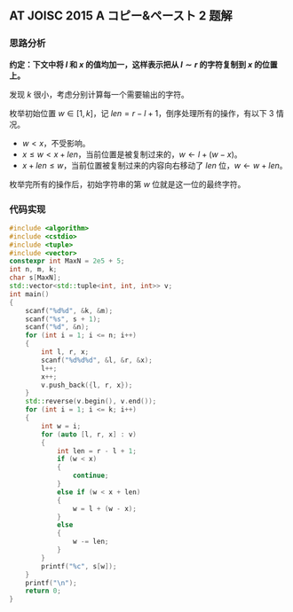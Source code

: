 ## AT JOISC 2015 A コピー&ペースト 2 题解

### 思路分析

**约定：下文中将 $l$ 和 $x$ 的值均加一，这样表示把从 $l \sim r$ 的字符复制到 $x$ 的位置上。**

发现 $k$ 很小，考虑分别计算每一个需要输出的字符。

枚举初始位置 $w \in [1, k]$，记 $len = r - l + 1$，倒序处理所有的操作，有以下 $3$ 情况。

- $w < x$，不受影响。
- $x \le w < x + len$，当前位置是被复制过来的，$w \gets l + (w - x)$。
- $x + len \le w$，当前位置被复制过来的内容向右移动了 $len$ 位，$w \gets w + len$。

枚举完所有的操作后，初始字符串的第 $w$ 位就是这一位的最终字符。

### 代码实现

```cpp
#include <algorithm>
#include <cstdio>
#include <tuple>
#include <vector>
constexpr int MaxN = 2e5 + 5;
int n, m, k;
char s[MaxN];
std::vector<std::tuple<int, int, int>> v;
int main()
{
    scanf("%d%d", &k, &m);
    scanf("%s", s + 1);
    scanf("%d", &n);
    for (int i = 1; i <= n; i++)
    {
        int l, r, x;
        scanf("%d%d%d", &l, &r, &x);
        l++;
        x++;
        v.push_back({l, r, x});
    }
    std::reverse(v.begin(), v.end());
    for (int i = 1; i <= k; i++)
    {
        int w = i;
        for (auto [l, r, x] : v)
        {
            int len = r - l + 1;
            if (w < x)
            {
                continue;
            }
            else if (w < x + len)
            {
                w = l + (w - x);
            }
            else
            {
                w -= len;
            }
        }
        printf("%c", s[w]);
    }
    printf("\n");
    return 0;
}
```

